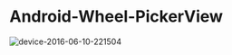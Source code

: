 # Android-Wheel-PickerView
![device-2016-06-10-221504](https://cloud.githubusercontent.com/assets/6355989/15969315/b7a64096-2f59-11e6-86ec-36ad5319a200.png)
